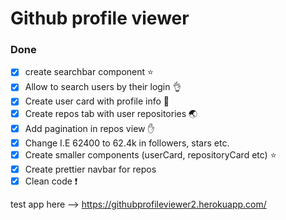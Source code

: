 # Github profile viewer

### Done

- [x] create searchbar component :star:
- [x] Allow to search users by their login :ok_hand:
- [x] Create user card with profile info :kiss:
- [x] Create repos tab with user repositories :earth_asia:
- [x] Add pagination in repos view :hand:
- [x] Change I.E 62400 to 62.4k in followers, stars etc.
- [x] Create smaller components (userCard, repositoryCard etc) :star:
- [x] Create prettier navbar for repos
- [x] Clean code :exclamation:

test app here --> https://githubprofileviewer2.herokuapp.com/
